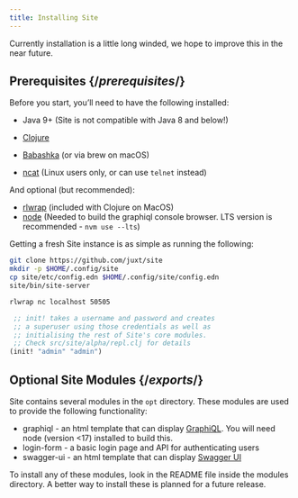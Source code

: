 ```yaml
---
title: Installing Site
---
```


<Intro>

Currently installation is a little long winded, we hope to improve this in the near future.

</Intro>

## Prerequisites {/_prerequisites_/}

Before you start, you’ll need to have the following installed:

- Java 9+ (Site is not compatible with Java 8 and below!)

- [Clojure](https://clojure.org/guides/getting_started)

- [Babashka](https://github.com/babashka/babashka/releases) (or via brew on macOS)

- [ncat](https://nmap.org/book/inst-linux.html) (Linux users only, or can use `telnet` instead)

And optional (but recommended):

- [rlwrap](https://github.com/hanslub42/rlwrap) (included with Clojure on MacOS)
- [node](https://nodejs.dev/download/package-manager/#nvm) (Needed to build the graphiql console browser. LTS version is recommended - `nvm use --lts`)

Getting a fresh Site instance is as simple as running the following:

<PackageImport>

```bash
git clone https://github.com/juxt/site
mkdir -p $HOME/.config/site
cp site/etc/config.edn $HOME/.config/site/config.edn
site/bin/site-server
```

```bash
rlwrap nc localhost 50505
```

```clojure Site REPL
 ;; init! takes a username and password and creates
 ;; a superuser using those credentials as well as
 ;; initialising the rest of Site's core modules.
 ;; Check src/site/alpha/repl.clj for details
(init! "admin" "admin")
```

</PackageImport>

## Optional Site Modules {/_exports_/}

Site contains several modules in the `opt` directory. These modules are used to provide the following functionality:

- graphiql - an html template that can display [GraphiQL](/reference/graphiql). You will need node (version <17) installed to build this.
- login-form - a basic login page and API for authenticating users
- swagger-ui - an html template that can display [Swagger UI](/reference/swagger-ui)

To install any of these modules, look in the README file inside the modules directory. A better way to install these is planned for a future release.
